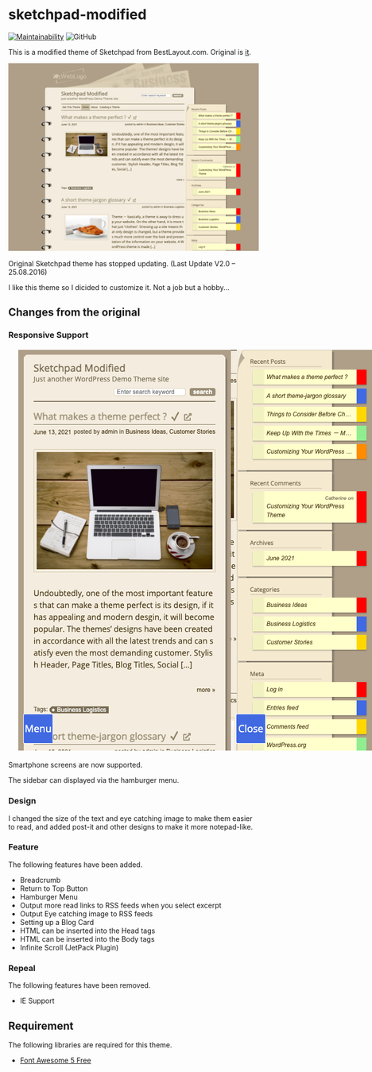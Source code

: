 # sketchpad-modified

[![Maintainability](https://api.codeclimate.com/v1/badges/69c47e077dda30f4bfe8/maintainability)](https://codeclimate.com/github/Angelmaneuver/sketchpad-modified/maintainability) ![GitHub](https://img.shields.io/github/license/angelmaneuver/sketchpad-modified)

This is a modified theme of Sketchpad from BestLayout.com. Original is [it](https://bestweblayout.com/products/sketchpad/).

![Screen Shot](screenshot.png)

Original Sketchpad theme has stopped updating. (Last Update V2.0 – 25.08.2016)

I like this theme so I dicided to customize it. Not a job but a hobby...

## Changes from the original
### Responsive Support

<div style="display:flex;justify-content:space-around;align-items:flex-start;margin:20px;">
<img src="images/readme/screenshot02.png" sytle="width:auto;height:auto;max-width:100%;max-height:100%;">
<img src="images/readme/screenshot03.png" sytle="width:auto;height:auto;max-width:100%;max-height:100%;">
</div>

Smartphone screens are now supported.

The sidebar can displayed via the hamburger menu.

### Design

I changed the size of the text and eye catching image to make them easier to read, and added post-it and other designs to make it more notepad-like.

### Feature

The following features have been added.

 - Breadcrumb
 - Return to Top Button
 - Hamburger Menu
 - Output more read links to RSS feeds when you select excerpt
 - Output Eye catching image to RSS feeds
 - Setting up a Blog Card
 - HTML can be inserted into the Head tags
 - HTML can be inserted into the Body tags
 - Infinite Scroll (JetPack Plugin)

### Repeal

The following features have been removed.

 - IE Support

## Requirement

The following libraries are required for this theme.

 - [Font Awesome 5 Free](https://fontawesome.com/)

